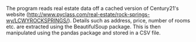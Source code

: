 The program reads real estate data off a cached version of Century21's website (http://www.pyclass.com/real-estate/rock-springs-wy/LCWYROCKSPRINGS/). Details such as address, price, number of rooms etc. are extracted using the BeautifulSoup package. This is then manipulated using the pandas package and stored in a CSV file.